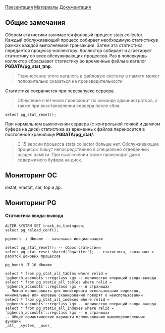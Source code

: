 [Презентация](https://www.youtube.com/watch?v=ZkjdLhENuso&list=PLaFqU3KCWw6LPcuYVymLcXl3muC45mu3e&index=13)
[Материалы](https://edu.postgrespro.ru/dba1-13/dba1_12_admin_monitoring.html)
[Документация](https://postgrespro.ru/docs/postgresql/13/monitoring-stats)
## Общие замечания
Сбором статистики занимается фоновый процесс stats collector. 
Каждый обслуживающий процесс собирает необходимую статистикув рамках каждой выполняемой транзакции. 
Затем эта статистика передается процессу-коллектору. 
Коллектор собирает и агрегирует статистику со всех обслуживающих процессов. 
Раз в полсекунды коллектор сбрасывает статистику во временные файлы в каталог **PGDATA/pg_stat_tmp**. 
> Перенесение этого каталога в файловую систему в памяти может положительно сказаться на производительности

Статистика сохраняется при перезапуске сервера. 
> Обнуление счетчиков происходит по команде администратора, а также при восстановлении сервера после сбоя.

```
select pg_stat_reset();
```

При нормальном выключении сервера (с контрольной точкой и дампом буфера на диск) статистика из временных файлов переносится в постоянное хранилище **PGDATA/pg_stat/**.

> С 15 версии процесса stats collector больше нет. Обслуживающие процессы пишут непосредственно в специально отведенный раздел памяти. При выключении также происходит дамп содержимого буфера на диск.

## Мониторинг ОС
iostat, vmstat, sar, top и др.

## Мониторинг PG
#### Статистика ввода-вывода
```
ALTER SYSTEM SET track_io_timing=on;
select pg_reload_conf();

pgbench -i dbname -- начальная инициализация

select pg_stat_reset(); -- сброс статистики
select pg_stat_reset_shared('bgwriter'); -- статистика, связанная с работой фоновых процессов

pg_bench -T 10 dbname

select * from pg_stat_all_tables where relid = 'pgbench_accoubts'::regclass \gx -- количество операций ввода-вывода
select * from pg_statio_all_tables where relid = 'pgbench_accoubts'::regclass \gx -- в страницах
-- Можно использовать для мониторинга использования индексов, минимальные или нулевые сканирования говорят о неиспользовании
select * from pg_stat_all_indexes where relid = 'pgbench_accoubts'::regclass \gx -- количество операций ввода-вывода
select * from pg_statio_all_indexes where relid = 'pgbench_accoubts'::regclass \gx -- в страницах
-- Общие семантические варианты использования вышеперечисленных функций
_all_ _system_ _user_

```









